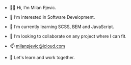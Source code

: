 - 👋🏻 Hi, I’m Milan Pjevic.
- 👀 I’m interested in Software Development.
- 🌱 I’m currently learning SCSS, BEM and JavaScript.
- 💞️ I’m looking to collaborate on any project where I can fit. 
- 📫 milanpjevic@icloud.com

- 🐝 Let's learn and work together.

<!---
pjevic/pjevic is a ✨ special ✨ repository because its `README.md` (this file) appears on your GitHub profile.
You can click the Preview link to take a look at your changes.
--->
